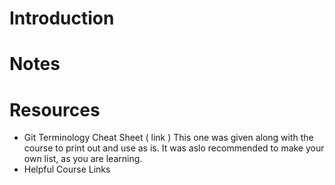 # Introduction 

# Notes 

# Resources 
* Git Terminology Cheat Sheet ( link ) This one was given along with the course to print out and use as is.  It was aslo recommended to make your own list, as you are learning.
* Helpful Course Links 
